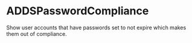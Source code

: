 # ADDSPasswordCompliance
Show user accounts that have passwords set to not expire which makes them out of compliance. 
